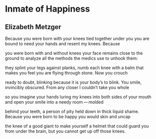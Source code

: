 # Inmate of Happiness
## Elizabeth Metzger
Because you were born with your knees
tied together under you
you are bound to need your hands
and resent my knees. Because

you were born with and without knees
your face remains close to the ground
to analyze all the methods
the medics use to unhook them:

they splint your legs against planks,
numb each knee with a balm
that makes you feel you are flying
through stone. Now you crouch

ready to doubt, blinking because
it is your body’s to blink.
You smile, invincibly obscured.
From any closer I couldn’t take you whole

so you imagine your hands luring
my knees into both sides of your mouth
and open your smile
into a needy room — molded

behind your teeth, a person of pity
held down in thick liquid shame.
Because you were born to be happy
you would skin and uncap

the knee of a good giant
to make yourself a helmet
that could guard you from under
the brain, but you cannot get up off those knees.